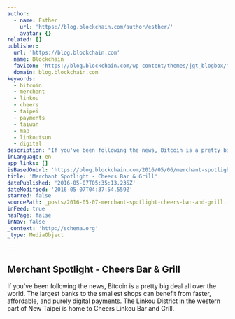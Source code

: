 ```yaml
---
author:
  - name: Esther
    url: 'https://blog.blockchain.com/author/esther/'
    avatar: {}
related: []
publisher:
  url: 'https://blog.blockchain.com'
  name: Blockchain
  favicon: 'https://blog.blockchain.com/wp-content/themes/jgt_blogbox/favicon.ico'
  domain: blog.blockchain.com
keywords:
  - bitcoin
  - merchant
  - linkou
  - cheers
  - taipei
  - payments
  - taiwan
  - map
  - linkoutsun
  - digital
description: "If you've been following the news, Bitcoin is a pretty big deal all over the world. The largest banks to the smallest shops can benefit from faster, affordable, and purely digital payments. The Linkou District in the western part of New Taipei is home to Cheers Linkou Bar and Grill."
inLanguage: en
app_links: []
isBasedOnUrl: 'https://blog.blockchain.com/2016/05/06/merchant-spotlight-cheers-bar-grill/'
title: 'Merchant Spotlight - Cheers Bar & Grill'
datePublished: '2016-05-07T05:35:13.235Z'
dateModified: '2016-05-07T04:37:54.559Z'
starred: false
sourcePath: _posts/2016-05-07-merchant-spotlight-cheers-bar-and-grill.md
inFeed: true
hasPage: false
inNav: false
_context: 'http://schema.org'
_type: MediaObject

---
```

<article style=""><h1>Merchant Spotlight - Cheers Bar &amp; Grill</h1><p>If you've been following the news, Bitcoin is a pretty big deal all over the world. The largest banks to the smallest shops can benefit from faster, affordable, and purely digital payments. The Linkou District in the western part of New Taipei is home to Cheers Linkou Bar and Grill.</p></article>